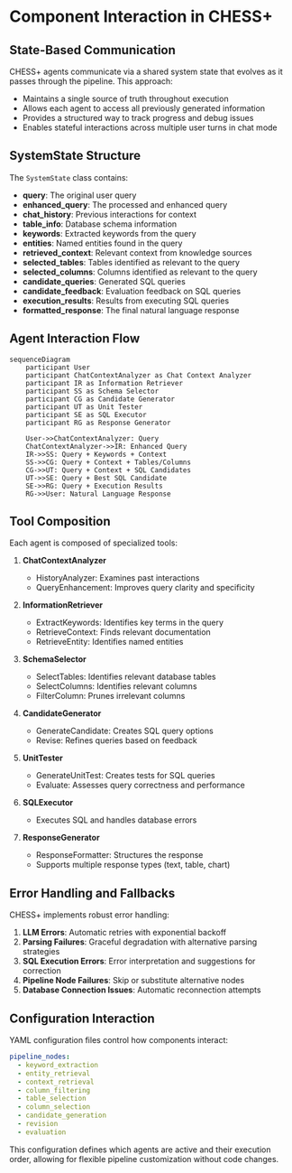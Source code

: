# Component Interaction in CHESS+

## State-Based Communication

CHESS+ agents communicate via a shared system state that evolves as it passes through the pipeline. This approach:

- Maintains a single source of truth throughout execution
- Allows each agent to access all previously generated information
- Provides a structured way to track progress and debug issues
- Enables stateful interactions across multiple user turns in chat mode

## SystemState Structure

The `SystemState` class contains:

- **query**: The original user query
- **enhanced_query**: The processed and enhanced query
- **chat_history**: Previous interactions for context
- **table_info**: Database schema information
- **keywords**: Extracted keywords from the query
- **entities**: Named entities found in the query
- **retrieved_context**: Relevant context from knowledge sources
- **selected_tables**: Tables identified as relevant to the query
- **selected_columns**: Columns identified as relevant to the query
- **candidate_queries**: Generated SQL queries
- **candidate_feedback**: Evaluation feedback on SQL queries
- **execution_results**: Results from executing SQL queries
- **formatted_response**: The final natural language response

## Agent Interaction Flow

```mermaid
sequenceDiagram
    participant User
    participant ChatContextAnalyzer as Chat Context Analyzer
    participant IR as Information Retriever
    participant SS as Schema Selector
    participant CG as Candidate Generator
    participant UT as Unit Tester
    participant SE as SQL Executor
    participant RG as Response Generator
    
    User->>ChatContextAnalyzer: Query
    ChatContextAnalyzer->>IR: Enhanced Query
    IR->>SS: Query + Keywords + Context
    SS->>CG: Query + Context + Tables/Columns
    CG->>UT: Query + Context + SQL Candidates
    UT->>SE: Query + Best SQL Candidate
    SE->>RG: Query + Execution Results
    RG->>User: Natural Language Response
```

## Tool Composition

Each agent is composed of specialized tools:

1. **ChatContextAnalyzer**
   - HistoryAnalyzer: Examines past interactions
   - QueryEnhancement: Improves query clarity and specificity

2. **InformationRetriever**
   - ExtractKeywords: Identifies key terms in the query
   - RetrieveContext: Finds relevant documentation
   - RetrieveEntity: Identifies named entities

3. **SchemaSelector**
   - SelectTables: Identifies relevant database tables
   - SelectColumns: Identifies relevant columns
   - FilterColumn: Prunes irrelevant columns

4. **CandidateGenerator**
   - GenerateCandidate: Creates SQL query options
   - Revise: Refines queries based on feedback

5. **UnitTester**
   - GenerateUnitTest: Creates tests for SQL queries
   - Evaluate: Assesses query correctness and performance

6. **SQLExecutor**
   - Executes SQL and handles database errors

7. **ResponseGenerator**
   - ResponseFormatter: Structures the response
   - Supports multiple response types (text, table, chart)

## Error Handling and Fallbacks

CHESS+ implements robust error handling:

1. **LLM Errors**: Automatic retries with exponential backoff
2. **Parsing Failures**: Graceful degradation with alternative parsing strategies
3. **SQL Execution Errors**: Error interpretation and suggestions for correction
4. **Pipeline Node Failures**: Skip or substitute alternative nodes
5. **Database Connection Issues**: Automatic reconnection attempts

## Configuration Interaction

YAML configuration files control how components interact:

```yaml
pipeline_nodes:
  - keyword_extraction
  - entity_retrieval
  - context_retrieval
  - column_filtering
  - table_selection
  - column_selection
  - candidate_generation
  - revision
  - evaluation
```

This configuration defines which agents are active and their execution order, allowing for flexible pipeline customization without code changes.